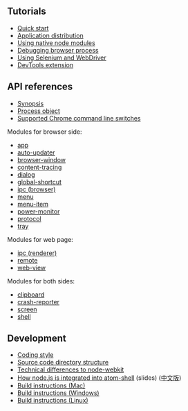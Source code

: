 ## Tutorials

* [Quick start](tutorial/quick-start.md)
* [Application distribution](tutorial/application-distribution.md)
* [Using native node modules](tutorial/using-native-node-modules.md)
* [Debugging browser process](tutorial/debugging-browser-process.md)
* [Using Selenium and WebDriver](tutorial/using-selenium-and-webdriver.md)
* [DevTools extension](tutorial/devtools-extension.md)

## API references

* [Synopsis](api/synopsis.md)
* [Process object](api/process.md)
* [Supported Chrome command line switches](api/chrome-command-line-switches.md)

Modules for browser side:

* [app](api/app.md)
* [auto-updater](api/auto-updater.md)
* [browser-window](api/browser-window.md)
* [content-tracing](api/content-tracing.md)
* [dialog](api/dialog.md)
* [global-shortcut](api/global-shortcut.md)
* [ipc (browser)](api/ipc-browser.md)
* [menu](api/menu.md)
* [menu-item](api/menu-item.md)
* [power-monitor](api/power-monitor.md)
* [protocol](api/protocol.md)
* [tray](api/tray.md)

Modules for web page:

* [ipc (renderer)](api/ipc-renderer.md)
* [remote](api/remote.md)
* [web-view](api/web-view.md)

Modules for both sides:

* [clipboard](api/clipboard.md)
* [crash-reporter](api/crash-reporter.md)
* [screen](api/screen.md)
* [shell](api/shell.md)

## Development

* [Coding style](development/coding-style.md)
* [Source code directory structure](development/source-code-directory-structure.md)
* [Technical differences to node-webkit](development/atom-shell-vs-node-webkit.md)
* [How node.js is integrated into atom-shell](https://speakerdeck.com/zcbenz/practice-on-embedding-node-dot-js-into-atom-editor) (slides) ([中文版](http://2014.jsconf.cn/slides/Practice%20on%20embedding%20Node.js%20into%20Atom%20Editor.pdf
))
* [Build instructions (Mac)](development/build-instructions-mac.md)
* [Build instructions (Windows)](development/build-instructions-windows.md)
* [Build instructions (Linux)](development/build-instructions-linux.md)
